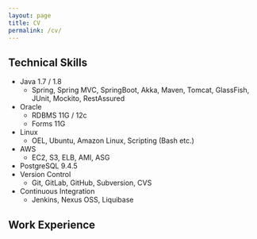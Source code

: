 ```yaml
---
layout: page
title: CV
permalink: /cv/
---
```


Technical Skills
----------------
 * Java 1.7 / 1.8
    * Spring, Spring MVC, SpringBoot, Akka, Maven, Tomcat, GlassFish, JUnit, Mockito, RestAssured
 * Oracle
    * RDBMS 11G / 12c
    * Forms 11G
 * Linux
    * OEL, Ubuntu, Amazon Linux, Scripting (Bash etc.)
 * AWS
    * EC2, S3, ELB, AMI, ASG
 * PostgreSQL 9.4.5
 * Version Control
    * Git, GitLab, GitHub, Subversion, CVS
 * Continuous Integration
    * Jenkins, Nexus OSS, Liquibase

Work Experience
---------------
